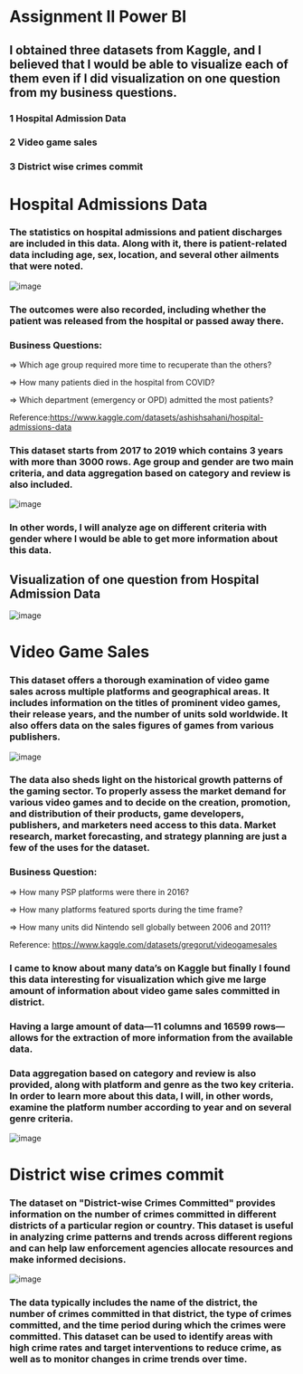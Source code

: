 # Assignment II Power BI

## I obtained three datasets from Kaggle, and I believed that I would be able to visualize each of them even if I did visualization on one question from my business questions.

### 1 Hospital Admission Data
### 2 Video game sales
### 3 District wise crimes commit


# Hospital Admissions Data

### The statistics on hospital admissions and patient discharges are included in this data. Along with it, there is patient-related data including age, sex, location, and several other ailments that were noted.
![image](https://github.com/Simpy97/Visualization/assets/123116251/ffc9c4b1-115a-4cf2-a7d4-ae2445dd85c1)
### The outcomes were also recorded, including whether the patient was released from the hospital or passed away there.

### Business Questions:

 => Which age group required more time to recuperate than the others?  
 
 => How many patients died in the hospital from COVID?
 
 => Which department (emergency or OPD) admitted the most patients?

Reference:https://www.kaggle.com/datasets/ashishsahani/hospital-admissions-data


### This dataset starts from 2017 to 2019 which contains 3 years with more than 3000 rows. Age group and  gender are two main criteria, and data aggregation based on category and review is also included.
![image](https://github.com/Simpy97/Visualization/assets/123116251/c5c9a30b-a611-4e0a-bdd6-d2d82e830e4e)
### In other words, I will analyze age on different criteria with gender where I would be able to get more information about this data.

## Visualization of one question from Hospital Admission Data 

![image](https://github.com/Simpy97/Visualization/assets/123116251/72227a19-2fd3-468a-8f6f-bd176a8dd797)

# Video Game Sales

### This dataset offers a thorough examination of video game sales across multiple platforms and geographical areas. It includes information on the titles of prominent video games, their release years, and the number of units sold worldwide. It also offers data on the sales figures of games from various publishers.

![image](https://github.com/Simpy97/Visualization/assets/123116251/88bcc4ab-13c2-4fdb-842b-714fae9a3a74)

### The data also sheds light on the historical growth patterns of the gaming sector. To properly assess the market demand for various video games and to decide on the creation, promotion, and distribution of their products, game developers, publishers, and marketers need access to this data. Market research, market forecasting, and strategy planning are just a few of the uses for the dataset.

### Business Question: 
=> How many PSP platforms were there in 2016?

=> How many platforms featured sports during the time frame?

=> How many units did Nintendo sell globally between 2006 and 2011?

Reference: https://www.kaggle.com/datasets/gregorut/videogamesales

### I came to know about many data’s on Kaggle but finally I found this data interesting for visualization which give me large amount of information about video game sales committed in district.

### Having a large amount of data—11 columns and 16599 rows—allows for the extraction of more information from the available data.

### Data aggregation based on category and review is also provided, along with platform and genre as the two key criteria. In order to learn more about this data, I will, in other words, examine the platform number according to year and on several genre criteria.

![image](https://github.com/Simpy97/Visualization/assets/123116251/c019162f-7cf9-4fc1-92c3-be6bc12f6093)

# District wise crimes commit

### The dataset on "District-wise Crimes Committed" provides information on the number of crimes committed in different districts of a particular region or country. This dataset is useful in analyzing crime patterns and trends across different regions and can help law enforcement agencies allocate resources and make informed decisions.
![image](https://github.com/Simpy97/Visualization/assets/123116251/7214cd28-c47c-481e-8c56-760d4340ef6a)
### The data typically includes the name of the district, the number of crimes committed in that district, the type of crimes committed, and the time period during which the crimes were committed. This dataset can be used to identify areas with high crime rates and target interventions to reduce crime, as well as to monitor changes in crime trends over time. 










                                                     









